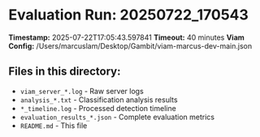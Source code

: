 # Evaluation Run: 20250722_170543

**Timestamp:** 2025-07-22T17:05:43.597841
**Timeout:** 40 minutes
**Viam Config:** /Users/marcuslam/Desktop/Gambit/viam-marcus-dev-main.json

## Files in this directory:
- `viam_server_*.log` - Raw server logs
- `analysis_*.txt` - Classification analysis results
- `*_timeline.log` - Processed detection timeline
- `evaluation_results_*.json` - Complete evaluation metrics
- `README.md` - This file
